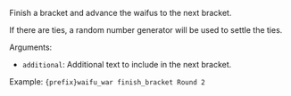 Finish a bracket and advance the waifus to the next bracket.

If there are ties, a random number generator will be used to settle the ties.

Arguments:
* `additional`: Additional text to include in the next bracket.

Example: `{prefix}waifu_war finish_bracket Round 2`
